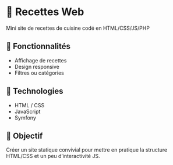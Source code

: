 # 🍰 Recettes Web

Mini site de recettes de cuisine codé en HTML/CSS/JS/PHP

## 🧁 Fonctionnalités

- Affichage de recettes
- Design responsive
- Filtres ou catégories

## 🧰 Technologies

- HTML / CSS
- JavaScript
- Symfony

## 🎯 Objectif

Créer un site statique convivial pour mettre en pratique la structure HTML/CSS et un peu d’interactivité JS.

